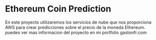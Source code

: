# Ethereum Coin Prediction
En este proyecto utilizaremos los servicios de nube que nos proporciona AWS para crear predicciones sobre el precio de la moneda Ethereum.
puedes ver mas informacion del proyecto en mi portfolio gastonfr.com

